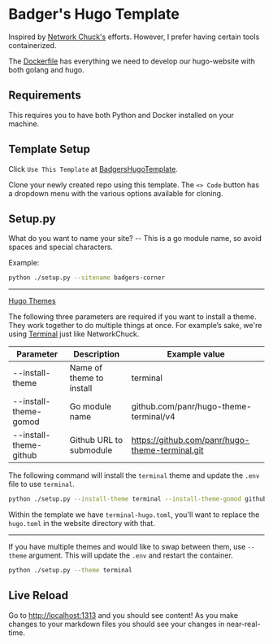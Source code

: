 ﻿# Badger's Hugo Template

Inspired by [Network Chuck's](https://github.com/theNetworkChuck/chuckblog) efforts. However, I prefer having certain 
tools containerized. 

The [Dockerfile](./Dockerfile) has everything we need to develop our hugo-website with both golang and hugo.

## Requirements

This requires you to have both Python and Docker installed on your machine.

## Template Setup

Click `Use This Template` at [BadgersHugoTemplate](https://github.com/JBraunsmaJr/BadgersHugoTemplate). 

Clone your newly created repo using this template. The `<> Code` button has a dropdown menu with the various 
options available for cloning. 

## Setup.py

What do you want to name your site? -- This is a go module name, so avoid spaces and special characters.

Example: 

```bash
python ./setup.py --sitename badgers-corner
```

----

[Hugo Themes](https://themes.gohugo.io/)

The following three parameters are required if you want to install a theme. 
They work together to do multiple things at once. For example’s sake, we're using
[Terminal](https://themes.gohugo.io/themes/hugo-theme-terminal/) just like NetworkChuck.

| Parameter | Description | Example value |
| --- | --- | --- |
| --install-theme | Name of theme to install | terminal |
| --install-theme-gomod | Go module name | github.com/panr/hugo-theme-terminal/v4 |
| --install-theme-github | Github URL to submodule | https://github.com/panr/hugo-theme-terminal.git |

The following command will install the `terminal` theme and update the `.env` file to use `terminal`. 

```bash
python ./setup.py --install-theme terminal --install-theme-gomod github.com/panr/hugo-theme-terminal/v4 --install-theme-github https://github.com/panr/hugo-theme-terminal.git
```

Within the template we have `terminal-hugo.toml`, you'll want to replace the `hugo.toml` in the website directory with that.

----

If you have multiple themes and would like to swap between them, use `--theme` argument. This will update the `.env` and
restart the container.

```bash
python ./setup.py --theme terminal
```

## Live Reload

Go to [http://localhost:1313](http://localhost:1313) and you should see content! As you make changes to your markdown files you should see your changes in near-real-time.